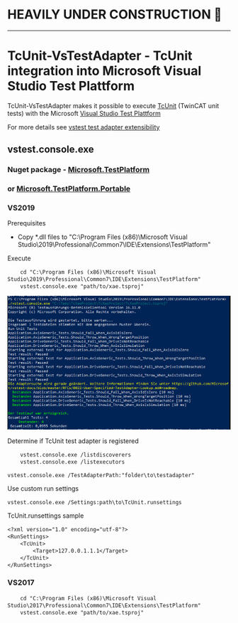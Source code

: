 # HEAVILY UNDER CONSTRUCTION :construction:

--------------------------------------------------------

# TcUnit-VsTestAdapter - TcUnit integration into Microsoft Visual Studio Test Plattform

TcUnit-VsTestAdapter makes it possible to execute [TcUnit](https://github.com/tcunit/TcUnit)
(TwinCAT unit tests) with the Microsoft [Visual Studio Test Plattform](https://github.com/microsoft/vstest)

For more details see [vstest test adapter extensibility](https://github.com/microsoft/vstest/blob/main/docs/RFCs/0004-Adapter-Extensibility.md)

## vstest.console.exe

### Nuget package - [Microsoft.TestPlatform](https://www.nuget.org/packages/Microsoft.TestPlatform) 
### or [Microsoft.TestPlatform.Portable](https://www.nuget.org/packages/Microsoft.TestPlatform.Portable)

### VS2019

Prerequisites

- Copy *.dll files to "C:\Program Files (x86)\Microsoft Visual Studio\2019\Professional\Common7\IDE\Extensions\TestPlatform"


Execute

```
    cd "C:\Program Files (x86)\Microsoft Visual Studio\2019\Professional\Common7\IDE\Extensions\TestPlatform"
    vstest.console.exe "path/to/xae.tsproj"
```

![vs-test-console.png](/assets/images/vs-test-console.png)

Determine if TcUnit test adapter is registered
```
    vstest.console.exe /listdiscoverers
    vstest.console.exe /listexecutors
```

```
vstest.console.exe /TestAdapterPath:"folder\to\testadapter"
```

Use custom run settings
```
vstest.console.exe /Settings:path\to\TcUnit.runsettings
```

TcUnit.runsettings sample
```
<?xml version="1.0" encoding="utf-8"?>
<RunSettings>
    <TcUnit>
        <Target>127.0.0.1.1.1</Target> 
    </TcUnit>
</RunSettings>
```

### VS2017

```
    cd "C:\Program Files (x86)\Microsoft Visual Studio\2017\Professional\Common7\IDE\Extensions\TestPlatform"
    vstest.console.exe "path/to/xae.tsproj"
```